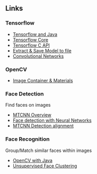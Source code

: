 ## Links

### Tensorflow
* [Tensorflow and Java](https://medium.com/@alexkn15/tensorflow-and-javacv-591c1b9443a3)
* [Tensorflow Core](https://www.tensorflow.org/api_docs/java/reference/org/tensorflow/package-summary)
* [Tensorflow C API](https://github.com/tensorflow/tensorflow/blob/master/tensorflow/c/c_api.h)
* [Extract & Save Model to file](https://medium.com/@alexkn15/tensorflow-save-model-for-use-in-java-or-c-ab351a708ee4)
* [Convolutional Networks](https://poloclub.github.io/cnn-explainer/)

### OpenCV
* [Image Container & Materials](https://www.docs.opencv.org/trunk/d6/d6d/tutorial_mat_the_basic_image_container.html)

### Face Detection
Find faces on images
* [MTCNN Overview](https://towardsdatascience.com/face-detection-with-deep-learning-using-multi-tasked-cascased-cnn-8721435531d5)
* [Face detection with Neural Networks](https://towardsdatascience.com/how-does-a-face-detection-program-work-using-neural-networks-17896df8e6ff)
* [MTCNN Detection alignment](https://github.com/happynear/MTCNN_face_detection_alignment/tree/master/code/codes)

### Face Recognition
Group/Match similar faces within images
* [OpenCV with Java](https://www.baeldung.com/java-opencv)
* [Unsupervised Face Clustering](https://www.geeksforgeeks.org/ml-unsupervised-face-clustering-pipeline/)

